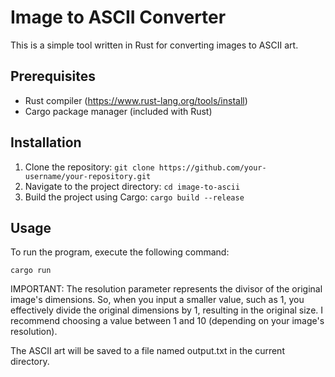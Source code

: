 # Image to ASCII Converter

This is a simple tool written in Rust for converting images to ASCII art.

## Prerequisites

- Rust compiler (https://www.rust-lang.org/tools/install)
- Cargo package manager (included with Rust)

## Installation

1. Clone the repository:
  ``` git clone https://github.com/your-username/your-repository.git ```
2. Navigate to the project directory:
 ``` cd image-to-ascii ```
3. Build the project using Cargo:
 ``` cargo build --release ```

## Usage

To run the program, execute the following command:

``` cargo run ```

IMPORTANT: The resolution parameter represents the divisor of the original image's dimensions. So, when you input a smaller value, such as 1, you effectively divide the original dimensions by 1, resulting in the original size. I recommend choosing a value between 1 and 10 (depending on your image's resolution).

The ASCII art will be saved to a file named output.txt in the current directory.
